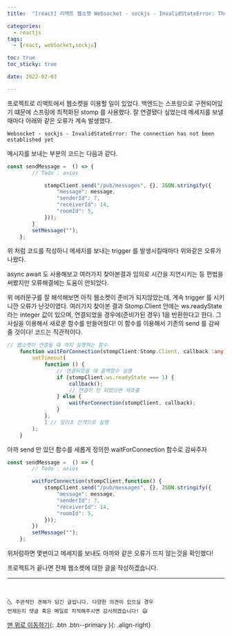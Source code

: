 ```yaml
---
title:  "[react] 리액트 웹소켓 Websocket - sockjs - InvalidStateError: The connection has not been established yet "

categories:
  - reactjs 
tags:
  - [react, webSocket,sockjs]

toc: true
toc_sticky: true

date: 2022-02-03

---
```


프로젝트로 리액트에서 웹소켓을 이용할 일이 있었다. 백엔드는 스프링으로 구현되어있기 떄문에 스프링에 최적화된 stomp 를 사용했다.
잘 연결됐다 싶었는데 메세지를 보낼때마다 아래와 같은 오류가 계속 발생했다.

```
Websocket - sockjs - InvalidStateError: The connection has not been established yet
```

메시지를 보내는 부분의 코드는 다음과 같다.

```typescript
const sendMessage =  () => {
        // Todo : axios

            stompClient.send("/pub/messages", {}, JSON.stringify({
                "message": message,
                "senderId": 7,
                "receiverId": 14,
                "roomId": 5,
            }));
        }
        setMessage("");
    };
```

위 처럼 코드를 작성하니 메세지를 보내는 trigger 를 발생시킬때마다 위와같은 오류가 나왔다.

async await 도 사용해보고 여러가지 찾아본결과 임의로 시간을 지연시키는 등 편법을 써봤지만 
오류해결에는 도움이 안되었다. 

위 에러문구를 잘 해석해보면 아직 웹소켓이 준비가 되지않았는데, 계속 trigger 를 시키니깐 오류가 난것이였다.
여러가지 찾아본 결과 Stomp.Client 안에는 ws.readyState 라는 integer 값이 있으며, 연결되었을 경우에(준비가된 경우) 1을 반환한다고 한다.
그 사실을 이용해서 새로운 함수를 만들어줬다! 이 함수를 이용해서 기존의 send 를 감싸줄 것이다! 코드는 직관적이다.

```typescript
// 웹소켓이 연결될 때 까지 실행하는 함수
    function waitForConnection(stompClient:Stomp.Client, callback :any) {
        setTimeout(
            function () {
                // 연결되었을 때 콜백함수 실행
                if (stompClient.ws.readyState === 1) {
                    callback();
                    // 연결이 안 되었으면 재호출
                } else {
                    waitForConnection(stompClient, callback);
                }
            },
            1 // 밀리초 간격으로 실행
        );
    }
```


아까 send 만 있던 함수를 새롭게 정의한 waitForConnection 함수로 감싸주자


```typescript
const sendMessage =  () => {
        // Todo : axios

        waitForConnection(stompClient,function() {
            stompClient.send("/pub/messages", {}, JSON.stringify({
                "message": message,
                "senderId": 7,
                "receiverId": 14,
                "roomId": 5,
            }));
        })
        setMessage("");
    };
```

위처럼하면 몇번이고 메세지를 보내도 아까와 같은 오류가 뜨지 않는것을 확인했다!

프로젝트가 끝나면 전체 웹소켓에 대한 글을 작성하겠습니다.


***
<br>

    🌜 주관적인 견해가 담긴 글입니다. 다양한 의견이 있으실 경우
    언제든지 댓글 혹은 메일로 지적해주시면 감사하겠습니다! 😄

[맨 위로 이동하기](#){: .btn .btn--primary }{: .align-right}

